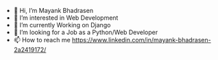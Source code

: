 - 👋 Hi, I’m Mayank Bhadrasen
- 👀 I’m interested in Web Development
- 🌱 I’m currently Working on Django
- 💞️ I’m looking for a Job as a Python/Web Developer
- 📫 How to reach me https://www.linkedin.com/in/mayank-bhadrasen-2a2419172/

<!---
Mayank1024/Mayank1024 is a ✨ special ✨ repository because its `README.md` (this file) appears on your GitHub profile.
You can click the Preview link to take a look at your changes.
--->
